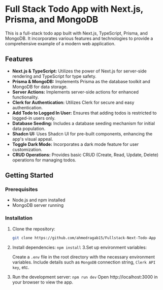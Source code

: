 # Full Stack Todo App with Next.js, Prisma, and MongoDB

This is a full-stack todo app built with Next.js, TypeScript, Prisma, and MongoDB. It incorporates various features and technologies to provide a comprehensive example of a modern web application.

## Features

- **Next.js & TypeScript:** Utilizes the power of Next.js for server-side rendering and TypeScript for type safety.
- **Prisma & MongoDB:** Implements Prisma as the database toolkit and MongoDB for data storage.
- **Server Actions:** Implements server-side actions for enhanced functionality.
- **Clerk for Authentication:** Utilizes Clerk for secure and easy authentication.
- **Add Todo to Logged In User:** Ensures that adding todos is restricted to logged-in users only.
- **Database Seeding:** Includes a database seeding mechanism for initial data population.
- **Shadcn UI:** Uses Shadcn UI for pre-built components, enhancing the app's visual appeal.
- **Toggle Dark Mode:** Incorporates a dark mode feature for user customization.
- **CRUD Operations:** Provides basic CRUD (Create, Read, Update, Delete) operations for managing todos.

## Getting Started

### Prerequisites

- Node.js and npm installed
- MongoDB server running

### Installation

1. Clone the repository:

   ```bash
   git clone https://github.com/ahmedragab15/Fullstack-Next-Todo-App
   ```

2. Install dependencies:
   `npm install`
   3.Set up environment variables:

   Create a `.env` file in the root directory with the necessary environment variables. Include details such as `MongoDB` connection string, `Clerk API key`, etc.

3. Run the development server:
   `npm run dev`
   Open http://localhost:3000 in your browser to view the app.